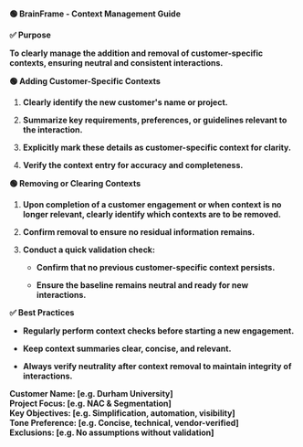 **🟢 BrainFrame - Context Management Guide**

**✅ Purpose**

**To clearly manage the addition and removal of customer-specific
contexts, ensuring neutral and consistent interactions.**

**🟢 Adding Customer-Specific Contexts**

1.  **Clearly identify the new customer\'s name or project.**

2.  **Summarize key requirements, preferences, or guidelines relevant to
    the interaction.**

3.  **Explicitly mark these details as customer-specific context for
    clarity.**

4.  **Verify the context entry for accuracy and completeness.**

**🟢 Removing or Clearing Contexts**

1.  **Upon completion of a customer engagement or when context is no
    longer relevant, clearly identify which contexts are to be
    removed.**

2.  **Confirm removal to ensure no residual information remains.**

3.  **Conduct a quick validation check:**

    - **Confirm that no previous customer-specific context persists.**

    - **Ensure the baseline remains neutral and ready for new
      interactions.**

**✅ Best Practices**

- **Regularly perform context checks before starting a new engagement.**

- **Keep context summaries clear, concise, and relevant.**

- **Always verify neutrality after context removal to maintain integrity
  of interactions.**

**Customer Name: \[e.g. Durham University\]\
Project Focus: \[e.g. NAC & Segmentation\]\
Key Objectives: \[e.g. Simplification, automation, visibility\]\
Tone Preference: \[e.g. Concise, technical, vendor-verified\]\
Exclusions: \[e.g. No assumptions without validation\]**

